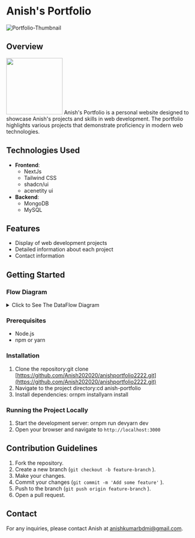 # Anish's Portfolio
<img src="https://i.ibb.co/SPwtC5n/Portfolio-Thumbnail.jpg" alt="Portfolio-Thumbnail" border="0">

## Overview
<img src="https://static.vecteezy.com/system/resources/previews/020/816/485/original/portfolio-icon-for-your-website-mobile-presentation-and-logo-design-free-vector.jpg" width="150" height="150"/>
Anish's Portfolio is a personal website designed to showcase Anish's projects and skills in web development. The portfolio highlights various projects that demonstrate proficiency in modern web technologies.

## Technologies Used
- **Frontend**:
    - NextJs
    - Tailwind CSS
    - shadcn/ui
    - acenetity ui
- **Backend**:
    - MongoDB
    - MySQL
## Features
- Display of web development projects
- Detailed information about each project
- Contact information
## Getting Started
### Flow Diagram
<details>
  <summary>Click to See The DataFlow Diagram</summary>
<img src="https://i.pinimg.com/736x/4a/3e/02/4a3e0214824b284344daa4c811c4a37c.jpg"/>

The Above is the Dataflow Diagram of Anish's Portfolio
</details>

### Prerequisites
- Node.js
- npm or yarn
### Installation
1. Clone the repository:git clone [https://github.com/Anish202020/anishportfolio2222.git](https://github.com/Anish202020/anishportfolio2222.git)
2. Navigate to the project directory:cd anish-portfolio
3. Install dependencies: ornpm installyarn install
### Running the Project Locally
1. Start the development server: ornpm run devyarn dev
2. Open your browser and navigate to `http://localhost:3000` 
## Contribution Guidelines
1. Fork the repository.
2. Create a new branch (`git checkout -b feature-branch` ).
3. Make your changes.
4. Commit your changes (`git commit -m 'Add some feature'` ).
5. Push to the branch (`git push origin feature-branch` ).
6. Open a pull request.
## Contact
For any inquiries, please contact Anish at [﻿anishkumarbdmi@gmail.com](mailto:anishkumarbdmi@gmail.com).



